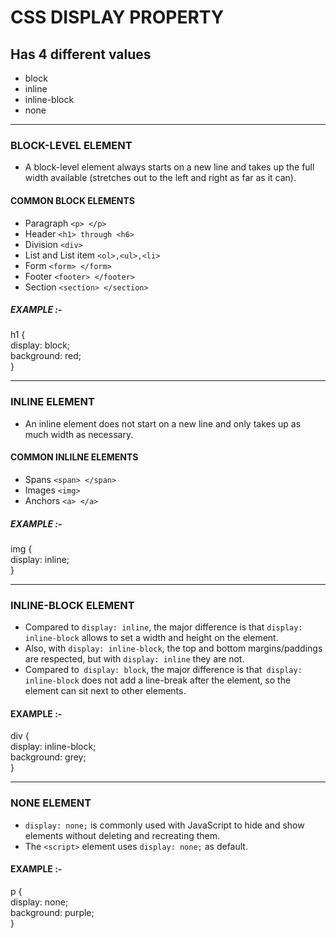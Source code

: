 # CSS DISPLAY PROPERTY

## Has 4 different values

- block
- inline 
- inline-block
- none 
<hr>

### BLOCK-LEVEL ELEMENT

- A block-level element always starts on a new line and takes up the full width available (stretches out to the left and right as far as it can). 



#### COMMON BLOCK ELEMENTS
- Paragraph `<p> </p>`
- Header `<h1> through <h6>`
- Division `<div>`
- List and List item `<ol>,<ul>,<li>`
- Form `<form> </form>`
- Footer `<footer> </footer>`
- Section `<section> </section>`

##### EXAMPLE :- 

h1 { <br>
  display: block; <br>
  background: red; <br>
} 
<hr>

### INLINE ELEMENT

- An inline element does not start on a new line and only takes up as much width as necessary.

#### COMMON INLILNE ELEMENTS
- Spans `<span> </span>`
- Images `<img>`
- Anchors `<a> </a>`

##### EXAMPLE :- 
img { <br>
   display: inline; <br>
} <br>

<hr>

### INLINE-BLOCK ELEMENT

- Compared to `display: inline`, the major difference is that `display: inline-block` allows to set a width and height on the element.
- Also, with `display: inline-block`, the top and bottom margins/paddings are respected, but with `display: inline` they are not.
- Compared to` display: block`, the major difference is that` display: inline-block` does not add a line-break after the element, so the element can sit next to other elements.

#### EXAMPLE :- 
div { <br>
  display: inline-block; <br>
  background: grey; <br>
} 
<hr>

### NONE ELEMENT 

- `display: none;` is commonly used with JavaScript to hide and show elements without deleting and recreating them. 
- The `<script>` element uses `display: none;` as default. 

#### EXAMPLE :- 

p { <br>
  display: none; <br>
  background: purple; <br>
}




